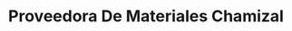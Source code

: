 ---
title: "Proveedora De Materiales Chamizal"
url: /ciudad-de-mexico/proveedora-de-materiales-chamizal/
shop: comercio
---